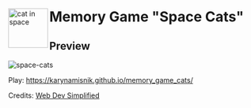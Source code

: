 <div id="user-content-toc"><img src='https://github.com/KarynaMisnik/memory_game_cats/assets/96831988/760989da-f03e-4c0b-b70b-e7db81c00776' alt='cat in space' width='80px' height='auto' align='left' /> <ul><summary list-style-type: none;><h1>Memory Game "Space Cats"</h1></summary></ul></div>


## Preview
  
  ![space-cats](https://github.com/KarynaMisnik/memory_game_cats/assets/96831988/f66d7251-2496-4429-b750-a4352a36d86b)


Play: https://karynamisnik.github.io/memory_game_cats/

Credits: <a href="https://www.youtube.com/watch?v=28VfzEiJgy4">Web Dev Simplified</a>

